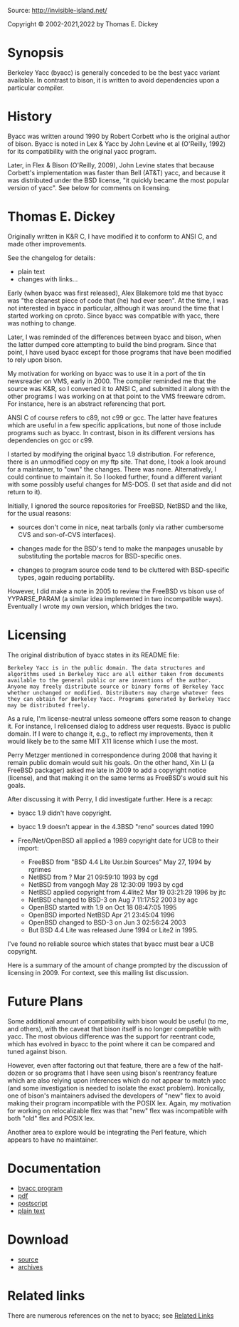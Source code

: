 Source: http://invisible-island.net/

Copyright © 2002-2021,2022 by Thomas E. Dickey

# Synopsis

Berkeley Yacc (byacc) is generally conceded to be the best yacc variant available. In contrast to bison, it is written to avoid dependencies upon a particular compiler.

# History

Byacc was written around 1990 by Robert Corbett who is the original author of bison. Byacc is noted in Lex & Yacc by John Levine et al (O'Reilly, 1992) for its compatibility with the original yacc program.

Later, in Flex & Bison (O'Reilly, 2009), John Levine states that because Corbett's implementation was faster than Bell (AT&T) yacc, and because it was distributed under the BSD license, "it quickly became the most popular version of yacc". See below for comments on licensing.

# Thomas E. Dickey

Originally written in K&R C, I have modified it to conform to ANSI C, and made other improvements.

See the changelog for details:

  * plain text
  * changes with links...

Early (when byacc was first released), Alex Blakemore told me that byacc was "the cleanest piece of code that (he) had ever seen". At the time, I was not interested in byacc in particular, although it was around the time that I started working on cproto. Since byacc was compatible with yacc, there was nothing to change.

Later, I was reminded of the differences between byacc and bison, when the latter dumped core attempting to build the bind program. Since that point, I have used byacc except for those programs that have been modified to rely upon bison.

My motivation for working on byacc was to use it in a port of the tin newsreader on VMS, early in 2000. The compiler reminded me that the source was K&R, so I converted it to ANSI C, and submitted it along with the other programs I was working on at that point to the VMS freeware cdrom. For instance, here is an abstract referencing that port.

ANSI C of course refers to c89, not c99 or gcc. The latter have features which are useful in a few specific applications, but none of those include programs such as byacc. In contrast, bison in its different versions has dependencies on gcc or c99.

I started by modifying the original byacc 1.9 distribution. For reference, there is an unmodified copy on my ftp site. That done, I took a look around for a maintainer, to "own" the changes. There was none. Alternatively, I could continue to maintain it. So I looked further, found a different variant with some possibly useful changes for MS-DOS. (I set that aside and did not return to it).

Initially, I ignored the source repositories for FreeBSD, NetBSD and the like, for the usual reasons:

   * sources don't come in nice, neat tarballs (only via rather cumbersome CVS and son-of-CVS interfaces).

   * changes made for the BSD's tend to make the manpages unusable by substituting the portable macros for BSD-specific ones.
  
   * changes to program source code tend to be cluttered with BSD-specific types, again reducing portability.
  
However, I did make a note in 2005 to review the FreeBSD vs bison use of YYPARSE_PARAM (a similar idea implemented in two incompatible ways). Eventually I wrote my own version, which bridges the two.

# Licensing

The original distribution of byacc states in its README file:

```
Berkeley Yacc is in the public domain. The data structures and algorithms used in Berkeley Yacc are all either taken from documents available to the general public or are inventions of the author. Anyone may freely distribute source or binary forms of Berkeley Yacc whether unchanged or modified. Distributers may charge whatever fees they can obtain for Berkeley Yacc. Programs generated by Berkeley Yacc may be distributed freely.
````

As a rule, I'm license-neutral unless someone offers some reason to change it. For instance, I relicensed dialog to address user requests. Byacc is public domain. If I were to change it, e.g., to reflect my improvements, then it would likely be to the same MIT X11 license which I use the most.

Perry Metzger mentioned in correspondence during 2008 that having it remain public domain would suit his goals. On the other hand, Xin LI (a FreeBSD packager) asked me late in 2009 to add a copyright notice (license), and that making it on the same terms as FreeBSD's would suit his goals.

After discussing it with Perry, I did investigate further. Here is a recap:

  * byacc 1.9 didn't have copyright.
  * byacc 1.9 doesn't appear in the 4.3BSD "reno" sources dated 1990
  * Free/Net/OpenBSD all applied a 1989 copyright date for UCB to their import:

     * FreeBSD from "BSD 4.4 Lite Usr.bin Sources" May 27, 1994 by rgrimes
     * NetBSD from ? Mar 21 09:59:10 1993 by cgd
     * NetBSD from vangogh May 28 12:30:09 1993 by cgd
     * NetBSD applied copyright from 4.4lite2 Mar 19 03:21:29 1996 by jtc
     * NetBSD changed to BSD-3 on Aug 7 11:17:52 2003 by agc
     * OpenBSD started with 1.9 on Oct 18 08:47:05 1995
     * OpenBSD imported NetBSD Apr 21 23:45:04 1996
     * OpenBSD changed to BSD-3 on Jun 3 02:56:24 2003
     * But BSD 4.4 Lite was released June 1994 or Lite2 in 1995.

I've found no reliable source which states that byacc must bear a UCB copyright.

Here is a summary of the amount of change prompted by the discussion of licensing in 2009. For context, see this mailing list discussion.

# Future Plans

Some additional amount of compatibility with bison would be useful (to me, and others), with the caveat that bison itself is no longer compatible with yacc. The most obvious difference was the support for reentrant code, which has evolved in byacc to the point where it can be compared and tuned against bison.

However, even after factoring out that feature, there are a few of the half-dozen or so programs that I have seen using bison's reentrancy feature which are also relying upon inferences which do not appear to match yacc (and some investigation is needed to isolate the exact problem). Ironically, one of bison's maintainers advised the developers of "new" flex to avoid making their program incompatible with the POSIX lex. Again, my motivation for working on relocalizable flex was that "new" flex was incompatible with both "old" flex and POSIX lex.

Another area to explore would be integrating the Perl feature, which appears to have no maintainer.

# Documentation

   * [byacc program](https://invisible-island.net/byacc/manpage/yacc.htm) 
   * [pdf](https://invisible-island.net/byacc/manpage/yacc.pdf)
   * [postscript](https://invisible-island.net/byacc/manpage/yacc.ps)
   * [plain text](https://invisible-island.net/byacc/manpage/yacc.txt)

# Download

   * [source](https://invisible-island.net/datafiles/release/byacc.tar.gz)
   * [archives](https://invisible-island.net/archives/byacc/)

# Related links

There are numerous references on the net to byacc; see [Related Links](https://invisible-island.net/byacc/)
